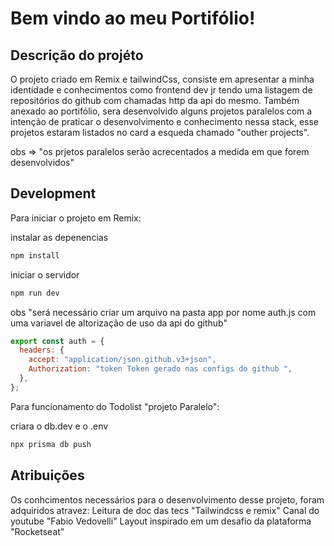 # Bem vindo ao meu Portifólio!

## Descrição do projéto

O projeto criado em Remix e tailwindCss, consiste em apresentar a minha identidade e conhecimentos como frontend dev jr
tendo uma listagem de repositórios do github com chamadas http da api do mesmo.
Também anexado ao portifólio, sera desenvolvido alguns projetos paralelos com a intenção de praticar o desenvolvimento e conhecimento nessa stack,
esse projetos estaram listados no card a esqueda chamado "outher projects".

obs => "os prjetos paralelos serão acrecentados a medida em que forem desenvolvidos"

## Development

Para iniciar o projeto em Remix:

instalar as depenencias

```sh
npm install
```

iniciar o servidor

```sh
npm run dev
```

obs "será necessário criar um arquivo na pasta app por nome auth.js com uma variavel de altorização de uso da api do github"

```js
export const auth = {
  headers: {
    accept: "application/json.github.v3+json",
    Authorization: "token Token gerado nas configs do github ",
  },
};
```

Para funcionamento do Todolist "projeto Paralelo":

criara o db.dev e o .env

```sh
npx prisma db push
```

## Atribuições

Os conhcimentos necessários para o desenvolvimento desse projeto, foram adquiridos atravez:
Leitura de doc das tecs "Tailwindcss e remix"
Canal do youtube "Fabio Vedovelli"
Layout inspirado em um desafio da plataforma "Rocketseat"
